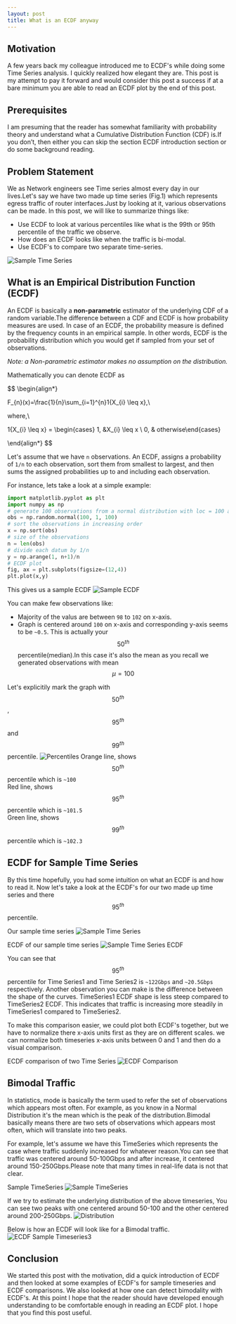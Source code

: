 ```yaml
---
layout: post
title: What is an ECDF anyway
---
```


## Motivation
A few years back my colleague introduced me to ECDF's while doing some Time Series analysis. I quickly realized how elegant they are. This post is my attempt to pay it forward and would consider this post a success if at a bare minimum you are able to read an ECDF plot by the end of this post.

## Prerequisites
I am presuming that the reader has somewhat familiarity with probability theory and understand what a Cumulative Distribution Function (CDF) is.If you don’t, then either you can skip the section ECDF introduction section or do some background reading.

## Problem Statement
We as Network engineers see Time series almost every day in our lives.Let's say we have two made up time series (Fig.1) which represents egress traffic of router interfaces.Just by looking at it, various observations can be made. In this post, we will like to summarize things like:
 * Use ECDF to look at various percentiles like what is the 99th or 95th percentile of the traffic we observe.
 * How does an ECDF looks like when the traffic is bi-modal.
 * Use ECDF's to compare two separate time-series.
 
 ![Sample Time Series](/images/post1/fig_1.png "Sample Time Series")

## What is an Empirical Distribution Function (ECDF)
An ECDF is basically a **non-parametric** estimator of the underlying CDF of a random variable.The difference between a CDF and ECDF is how probability measures are used. In case of an ECDF, the probability measure is defined by the frequency counts in an empirical sample. In other words, ECDF is the probability distribution which you would get if sampled from your set of observations.

_Note: a Non-parametric estimator makes no assumption on the distribution._

Mathematically you can denote ECDF as

$$ 
\begin{align*}

F_{n}(x)=\frac{1}{n}\sum_{i=1}^{n}1\{X_{i} \leq x\},\\

where,\\

1\{X_{i} \leq x\} = \begin{cases}  1,  &X_{i} \leq x \\  0, & otherwise\end{cases}

\end{align*}
$$

Let's assume that we have `n` observations. An ECDF, assigns a probability of `1/n` to each observation, sort them from smallest to largest, and then sums the assigned probabilities up to and including each observation.

For instance, lets take a look at a simple example:

```python
import matplotlib.pyplot as plt
import numpy as np
# generate 100 observations from a normal distribution with loc = 100 and size =1.
obs = np.random.normal(100, 1, 100)
# sort the observations in increasing order
x = np.sort(obs)
# size of the observations
n = len(obs)
# divide each datum by 1/n 
y = np.arange(1, n+1)/n
# ECDF plot
fig, ax = plt.subplots(figsize=(12,4))
plt.plot(x,y)
```
This gives us a sample ECDF
 ![Sample ECDF](/images/post1/fig_2.png "Sample ECDF")

You can make few observations like: 
- Majority of the valus are between `98` to `102` on x-axis.
- Graph is centered around `100` on x-axis and corresponding y-axis seems to be `~0.5`. This is actually your $$ 50^{th} $$ 
percentile(median).In this case it's also the mean as you recall we generated observations with mean $$ \mu = 100 $$ 

Let's explicitily mark the graph with $$ 50^{th} $$, $$ 95^{th} $$ and $$ 99^{th} $$ percentile.
 ![Percentiles](/images/post1/fig_3.png "Sample ECDF Percentiles")
 Orange line, shows $$ 50^{th} $$ percentile which is `~100`<br>
 Red line, shows $$ 95^{th} $$ percentile which is `~101.5`<br>
 Green line, shows $$ 99^{th} $$ percentile which is `~102.3`<br>

## ECDF for Sample Time Series
 By this time hopefully, you had some intuition on what an ECDF is and how to read it. Now let's take a look at the ECDF's
 for our two made up time series and there $$ 95^{th} $$ percentile.
 
 Our sample time series
 ![Sample Time Series](/images/post1/fig_1.png "Sample Time Series")
 
 ECDF of our sample time series
 ![Sample Time Series ECDF](/images/post1/fig_4.png "Sample Time Series ECDF")
 
You can see that $$ 95^{th} $$ percentile for Time Series1 and Time Series2 is `~122Gbps` and `~20.5Gbps` respectively.
Another observation you can make is the difference between the shape of the curves. TimeSeries1 ECDF shape is less steep
compared to TimeSeries2 ECDF. This indicates that traffic is increasing more steadily in TimeSeries1 compared to TimeSeries2.
 
To make this comparison easier, we could plot both ECDF's together, but we have to normalize there x-axis units first as they are
on different scales. we can normalize both timeseries x-axis units between 0 and 1 and then do a visual comparison.

ECDF comparison of two Time Series
![ECDF Comparison](/images/post1/fig_5.png "ECDF Comparison")
 
## Bimodal Traffic
In statistics, mode is basically the term used to refer the set of observations which appears most often. For example,
as you know in a Normal Distribution it's the mean which is the peak of the distribution.Bimodal basically means there
are two sets of observations which appears most often, which will translate into two peaks.

For example, let's assume we have this TimeSeries which represents the case where traffic suddenly increased for whatever 
reason.You can see that traffic was centered around 50-100Gbps and after increase, it centered around 150-250Gbps.Please note
that many times in real-life data is not that clear.

Sample TimeSeries
![Sample TimeSeries](/images/post1/fig_6.png "Sample TimeSeries")

If we try to estimate the underlying distribution of the above timeseries, You can see two peaks with one centered around 50-100
and the other centered around 200-250Gbps.
![Distribution](/images/post1/fig_7.png "Distribution")

Below is how an ECDF will look like for a Bimodal traffic.
![ECDF Sample Timeseries3](/images/post1/fig_8.png "ECDF Sample Timeseries3")
 
## Conclusion
We started this post with the motivation, did a quick introduction of ECDF and then looked at some examples of ECDF's for
sample timeseries and ECDF comparisons. We also looked at how one can detect bimodality with ECDF's. At this point I hope
that the reader should have developed enough understanding to be comfortable enough in reading an ECDF plot. I hope that
you find this post useful.